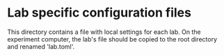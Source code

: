 # Lab specific configuration files

This directory contains a file with local settings for each lab.
On the experiment computer, the lab's file should be copied to the root directory 
and renamed 'lab.toml'.